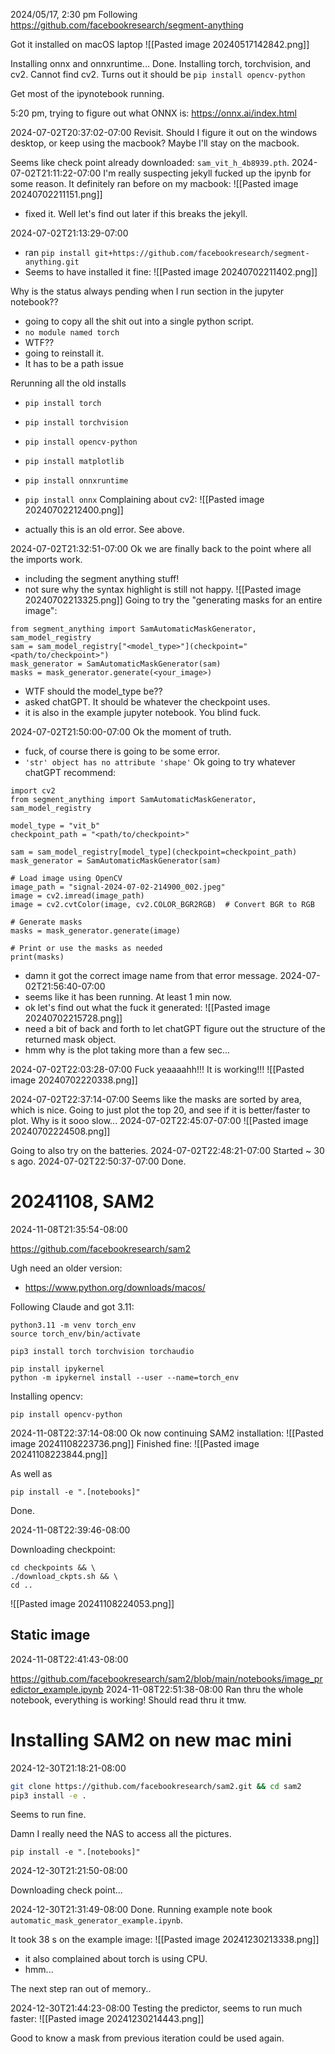 2024/05/17, 2:30 pm
Following https://github.com/facebookresearch/segment-anything

Got it installed on macOS laptop
![[Pasted image 20240517142842.png]]


Installing onnx and onnxruntime... Done.
Installing torch, torchvision, and cv2. Cannot find cv2.
Turns out it should be `pip install opencv-python`

Get most of the ipynotebook running.

5:20 pm, trying to figure out what ONNX is: https://onnx.ai/index.html

2024-07-02T20:37:02-07:00
Revisit. Should I figure it out on the windows desktop, or keep using the macbook?
Maybe I'll stay on the macbook.

Seems like check point already downloaded: `sam_vit_h_4b8939.pth`.
2024-07-02T21:11:22-07:00
I'm really suspecting jekyll fucked up the ipynb for some reason. It definitely ran before on my macbook:
![[Pasted image 20240702211151.png]]
- fixed it. Well let's find out later if this breaks the jekyll.

2024-07-02T21:13:29-07:00
- ran `pip install git+https://github.com/facebookresearch/segment-anything.git`
- Seems to have installed it fine:
![[Pasted image 20240702211402.png]]

Why is the status always pending when I run section in the jupyter notebook??
- going to copy all the shit out into a single python script.
- `no module named torch`
- WTF??
- going to reinstall it.
- It has to be a path issue

Rerunning all the old installs
- `pip install torch`
- `pip install torchvision`
- `pip install opencv-python`
- `pip install matplotlib`
- `pip install onnxruntime`
- `pip install onnx`
Complaining about cv2:
![[Pasted image 20240702212400.png]]

- actually this is an old error. See above.

2024-07-02T21:32:51-07:00
Ok we are finally back to the point where all the imports work.
- including the segment anything stuff!
- not sure why the syntax highlight is still not happy.
![[Pasted image 20240702213325.png]]
Going to try the "generating masks for an entire image":
```
from segment_anything import SamAutomaticMaskGenerator, sam_model_registry
sam = sam_model_registry["<model_type>"](checkpoint="<path/to/checkpoint>")
mask_generator = SamAutomaticMaskGenerator(sam)
masks = mask_generator.generate(<your_image>)
```
- WTF should the model_type be??
- asked chatGPT. It should be whatever the checkpoint uses.
- it is also in the example jupyter notebook. You blind fuck.

2024-07-02T21:50:00-07:00
Ok the moment of truth.
- fuck, of course there is going to be some error.
- `'str' object has no attribute 'shape'`
Ok going to try whatever chatGPT recommend:
```
import cv2
from segment_anything import SamAutomaticMaskGenerator, sam_model_registry

model_type = "vit_b"
checkpoint_path = "<path/to/checkpoint>"

sam = sam_model_registry[model_type](checkpoint=checkpoint_path)
mask_generator = SamAutomaticMaskGenerator(sam)

# Load image using OpenCV
image_path = "signal-2024-07-02-214900_002.jpeg"
image = cv2.imread(image_path)
image = cv2.cvtColor(image, cv2.COLOR_BGR2RGB)  # Convert BGR to RGB

# Generate masks
masks = mask_generator.generate(image)

# Print or use the masks as needed
print(masks)

```

- damn it got the correct image name from that error message.
2024-07-02T21:56:40-07:00
- seems like it has been running. At least 1 min now.
- ok let's find out what the fuck it generated:
![[Pasted image 20240702215728.png]]
- need a bit of back and forth to let chatGPT figure out the structure of the returned mask object.
- hmm why is the plot taking more than a few sec...

2024-07-02T22:03:28-07:00
Fuck yeaaaahh!!! It is working!!!
![[Pasted image 20240702220338.png]]

2024-07-02T22:37:14-07:00
Seems like the masks are sorted by area, which is nice. Going to just plot the top 20, and see if it is better/faster to plot.
Why is it sooo slow...
2024-07-02T22:45:07-07:00
![[Pasted image 20240702224508.png]]

Going to also try on the batteries.
2024-07-02T22:48:21-07:00 Started ~ 30 s ago.
2024-07-02T22:50:37-07:00 Done.



# 20241108, SAM2

2024-11-08T21:35:54-08:00

https://github.com/facebookresearch/sam2

Ugh need an older version:
- https://www.python.org/downloads/macos/

Following Claude and got 3.11:
```
python3.11 -m venv torch_env
source torch_env/bin/activate

pip3 install torch torchvision torchaudio

pip install ipykernel
python -m ipykernel install --user --name=torch_env
```


Installing opencv:
```
pip install opencv-python
```


2024-11-08T22:37:14-08:00
Ok now continuing SAM2 installation:
![[Pasted image 20241108223736.png]]
Finished fine:
![[Pasted image 20241108223844.png]]


As well as
```
pip install -e ".[notebooks]"
```

Done.


2024-11-08T22:39:46-08:00

Downloading checkpoint:
```
cd checkpoints && \
./download_ckpts.sh && \
cd ..
```

![[Pasted image 20241108224053.png]]

## Static image
2024-11-08T22:41:43-08:00

https://github.com/facebookresearch/sam2/blob/main/notebooks/image_predictor_example.ipynb
2024-11-08T22:51:38-08:00
Ran thru the whole notebook, everything is working!
Should read thru it tmw.


# Installing SAM2 on new mac mini

2024-12-30T21:18:21-08:00

```bash
git clone https://github.com/facebookresearch/sam2.git && cd sam2
pip3 install -e .
```

Seems to run fine.

Damn I really need the NAS to access all the pictures.

`pip install -e ".[notebooks]"`

2024-12-30T21:21:50-08:00

Downloading check point...

2024-12-30T21:31:49-08:00
Done. Running example note book `automatic_mask_generator_example.ipynb`.

It took 38 s on the example image:
![[Pasted image 20241230213338.png]]
- it also complained about torch is using CPU.
- hmm...

The next step ran out of memory..

2024-12-30T21:44:23-08:00
Testing the predictor, seems to run much faster:
![[Pasted image 20241230214443.png]]

Good to know a mask from previous iteration could be used again.



